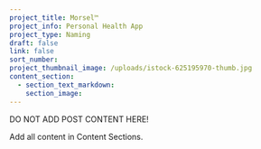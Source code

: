 ```yaml
---
project_title: Morsel™
project_info: Personal Health App
project_type: Naming
draft: false
link: false
sort_number:
project_thumbnail_image: /uploads/istock-625195970-thumb.jpg
content_section:
  - section_text_markdown:
    section_image:
---
```



DO NOT ADD POST CONTENT HERE!

Add all content in Content Sections.